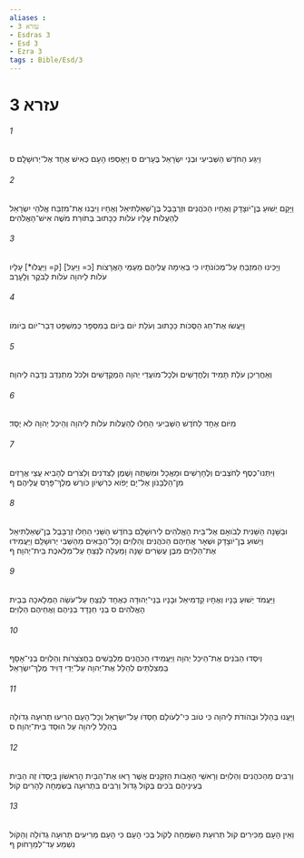 ```yaml
---
aliases : 
- עזרא 3
- Esdras 3
- Esd 3
- Ezra 3
tags : Bible/Esd/3
---
```


# עזרא 3

###### 1
וַיִּגַּע הַחֹדֶשׁ הַשְּׁבִיעִי וּבְנֵי יִשְׂרָאֵל בֶּעָרִים ס וַיֵּאָסְפוּ הָעָם כְּאִישׁ אֶחָד אֶל־יְרוּשָׁלִָם׃ ס
###### 2
וַיָּקָם יֵשׁוּעַ בֶּן־יֹוצָדָק וְאֶחָיו הַכֹּהֲנִים וּזְרֻבָּבֶל בֶּן־שְׁאַלְתִּיאֵל וְאֶחָיו וַיִּבְנוּ אֶת־מִזְבַּח אֱלֹהֵי יִשְׂרָאֵל לְהַעֲלֹות עָלָיו עֹלֹות כַּכָּתוּב בְּתֹורַת מֹשֶׁה אִישׁ־הָאֱלֹהִים׃
###### 3
וַיָּכִינוּ הַמִּזְבֵּחַ עַל־מְכֹונֹתָיו כִּי בְּאֵימָה עֲלֵיהֶם מֵעַמֵּי הָאֲרָצֹות [כ= וַיַּעַל] [ק= וַיַּעֲלוּ*] עָלָיו עֹלֹות לַיהוָה עֹלֹות לַבֹּקֶר וְלָעָרֶב׃
###### 4
וַיַּעֲשׂוּ אֶת־חַג הַסֻּכֹּות כַּכָּתוּב וְעֹלַת יֹום בְּיֹום בְּמִסְפָּר כְּמִשְׁפַּט דְּבַר־יֹום בְּיֹומֹו׃
###### 5
וְאַחֲרֵיכֵן עֹלַת תָּמִיד וְלֶחֳדָשִׁים וּלְכָל־מֹועֲדֵי יְהוָה הַמְקֻדָּשִׁים וּלְכֹל מִתְנַדֵּב נְדָבָה לַיהוָה׃
###### 6
מִיֹּום אֶחָד לַחֹדֶשׁ הַשְּׁבִיעִי הֵחֵלּוּ לְהַעֲלֹות עֹלֹות לַיהוָה וְהֵיכַל יְהוָה לֹא יֻסָּד׃
###### 7
וַיִּתְּנוּ־כֶסֶף לַחֹצְבִים וְלֶחָרָשִׁים וּמַאֲכָל וּמִשְׁתֶּה וָשֶׁמֶן לַצִּדֹנִים וְלַצֹּרִים לְהָבִיא עֲצֵי אֲרָזִים מִן־הַלְּבָנֹון אֶל־יָם יָפֹוא כְּרִשְׁיֹון כֹּורֶשׁ מֶלֶךְ־פָּרַס עֲלֵיהֶם׃ ף
###### 8
וּבַשָּׁנָה הַשֵּׁנִית לְבֹואָם אֶל־בֵּית הָאֱלֹהִים לִירוּשָׁלִַם בַּחֹדֶשׁ הַשֵּׁנִי הֵחֵלּוּ זְרֻבָּבֶל בֶּן־שְׁאַלְתִּיאֵל וְיֵשׁוּעַ בֶּן־יֹוצָדָק וּשְׁאָר אֲחֵיהֶם הַכֹּהֲנִים וְהַלְוִיִּם וְכָל־הַבָּאִים מֵהַשְּׁבִי יְרוּשָׁלִַם וַיַּעֲמִידוּ אֶת־הַלְוִיִּם מִבֶּן עֶשְׂרִים שָׁנָה וָמַעְלָה לְנַצֵּחַ עַל־מְלֶאכֶת בֵּית־יְהוָה׃ ף
###### 9
וַיַּעֲמֹד יֵשׁוּעַ בָּנָיו וְאֶחָיו קַדְמִיאֵל וּבָנָיו בְּנֵי־יְהוּדָה כְּאֶחָד לְנַצֵּחַ עַל־עֹשֵׂה הַמְּלָאכָה בְּבֵית הָאֱלֹהִים ס בְּנֵי חֵנָדָד בְּנֵיהֶם וַאֲחֵיהֶם הַלְוִיִּם׃
###### 10
וְיִסְּדוּ הַבֹּנִים אֶת־הֵיכַל יְהוָה וַיַּעֲמִידוּ הַכֹּהֲנִים מְלֻבָּשִׁים בַּחֲצֹצְרֹות וְהַלְוִיִּם בְּנֵי־אָסָף בַּמְצִלְתַּיִם לְהַלֵּל אֶת־יְהוָה עַל־יְדֵי דָּוִיד מֶלֶךְ־יִשְׂרָאֵל׃
###### 11
וַיַּעֲנוּ בְּהַלֵּל וּבְהֹודֹת לַיהוָה כִּי טֹוב כִּי־לְעֹולָם חַסְדֹּו עַל־יִשְׂרָאֵל וְכָל־הָעָם הֵרִיעוּ תְרוּעָה גְדֹולָה בְהַלֵּל לַיהוָה עַל הוּסַד בֵּית־יְהוָה׃ ס
###### 12
וְרַבִּים מֵהַכֹּהֲנִים וְהַלְוִיִּם וְרָאשֵׁי הָאָבֹות הַזְּקֵנִים אֲשֶׁר רָאוּ אֶת־הַבַּיִת הָרִאשֹׁון בְּיָסְדֹו זֶה הַבַּיִת בְּעֵינֵיהֶם בֹּכִים בְּקֹול גָּדֹול וְרַבִּים בִּתְרוּעָה בְשִׂמְחָה לְהָרִים קֹול׃
###### 13
וְאֵין הָעָם מַכִּירִים קֹול תְּרוּעַת הַשִּׂמְחָה לְקֹול בְּכִי הָעָם כִּי הָעָם מְרִיעִים תְּרוּעָה גְדֹולָה וְהַקֹּול נִשְׁמַע עַד־לְמֵרָחֹוק׃ ף
